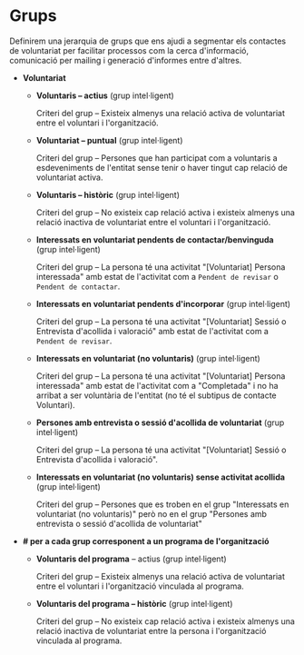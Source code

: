 # Grups

Definirem una jerarquia de grups que ens ajudi a segmentar els contactes de voluntariat per facilitar processos com la cerca d'informació, comunicació per mailing i generació d'informes entre d'altres.

* **Voluntariat**

    * **Voluntaris – actius** (grup intel·ligent)

        Criteri del grup – Existeix almenys una relació activa de voluntariat entre el voluntari i l'organització.

    * **Voluntariat – puntual** (grup intel·ligent)

        Criteri del grup – Persones que han participat com a voluntaris a esdeveniments de l'entitat sense tenir o haver tingut cap relació de voluntariat activa.

    * **Voluntaris – històric** (grup intel·ligent)

        Criteri del grup – No existeix cap relació activa i existeix almenys una relació inactiva de voluntariat entre el voluntari i l'organització.


    * **Interessats en voluntariat pendents de contactar/benvinguda** (grup intel·ligent)

        Criteri del grup – La persona té una activitat "[Voluntariat] Persona interessada" amb estat de l'activitat com a `Pendent de revisar` o `Pendent de contactar`.

    * **Interessats en voluntariat pendents d'incorporar** (grup intel·ligent)

        Criteri del grup – La persona té una activitat "[Voluntariat] Sessió o Entrevista d'acollida i valoració" amb estat de l'activitat com a `Pendent de revisar`.

    * **Interessats en voluntariat (no voluntaris)** (grup intel·ligent)

        Criteri del grup – La persona té una activitat "[Voluntariat] Persona interessada" amb estat de l'activitat com a "Completada" i no ha arribat a ser voluntària de l'entitat (no té el subtipus de contacte Voluntari).

    * **Persones amb entrevista o sessió d'acollida de voluntariat** (grup intel·ligent)

        Criteri del grup – La persona té una activitat "[Voluntariat] Sessió o Entrevista d'acollida i valoració".

    * **Interessats en voluntariat (no voluntaris) sense activitat acollida** (grup intel·ligent)

        Criteri del grup – Persones que es troben en el grup "Interessats en voluntariat (no voluntaris)" però no en el grup "Persones amb entrevista o sessió d'acollida de voluntariat"


* **\# per a cada grup corresponent a un programa de l'organització**

    * **Voluntaris del programa** – actius (grup intel·ligent)

        Criteri del grup – Existeix almenys una relació activa de voluntariat entre el voluntari i l'organització vinculada al programa.

    * **Voluntaris del programa – històric** (grup intel·ligent)

        Criteri del grup – No existeix cap relació activa i existeix almenys una relació inactiva de voluntariat entre la persona i l'organització vinculada al programa.
